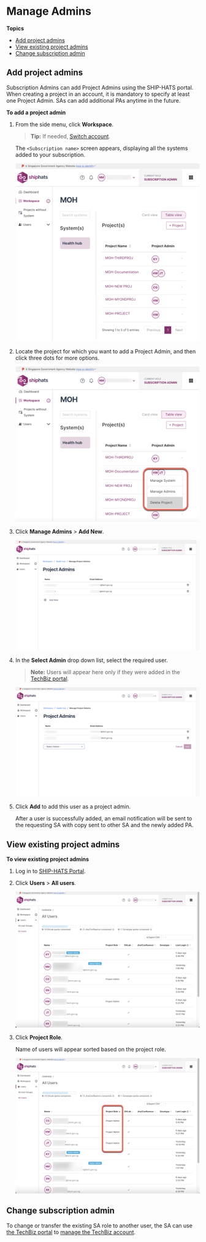 # Manage Admins

**Topics**
- [Add project admins](#add-project-admins)
- [View existing project admins](#view-existing-project-admins)
- [Change subscription admin](#change-subscription-admin)

## Add project admins

Subscription Admins can add Project Admins using the SHIP-HATS portal. When creating a project in an account, it is mandatory to specify at least one Project Admin. SAs can add additional PAs anytime in the future.  

<!--
> **Note:** The number of PAs each project is entitled to is based on the [subscription tier](https://docs.developer.tech.gov.sg/docs/ship-hats-getting-started/#/subscription) quota for which the agency has subscribed.
-->

**To add a project admin**


1. From the side menu, click **Workspace**.

    > **Tip:** If needed, [Switch account](manage-account).

    The `<Subscription name>` screen appears, displaying all the systems added to your subscription.

    ![view systems](./images/view-systems.png)

1. Locate the project for which you want to add a Project Admin, and then click three dots for more options.

    ![more options](./images/projects.png)

1. Click **Manage Admins** > **Add New**.  

    ![manage admins](./images/project-admins.png)

1. In the **Select Admin** drop down list, select the required user.

    >**Note:** Users will appear here only if they were added in the [TechBiz portal](https://portal.techbiz.suite.gov.sg/). <!--If *First Name* and *Last Name* were not provided when creating a new user account, email address will appear in the drop-down list.-->

    ![select admins](./images/project-admins-add.png)

1. Click **Add** to add this user as a project admin.  
   
   After a user is successfully added, an email notification will be sent to the requesting SA with copy sent to other SA and the newly added PA.

## View existing project admins

**To view existing project admins**

1. Log in to [SHIP-HATS Portal](http://portal.ship.gov.sg).
1. Click **Users** > **All users**.

    ![All users](./images/users-all.png)

1. Click **Project Role**.  

   Name of users will appear sorted based on the project role.

    ![Project role](./images/project-admins-view.png)

## Change subscription admin

To change or transfer the existing SA role to another user, the SA can use [the TechBiz portal](http://portal.techbiz.suite.gov.sg/) to [manage the TechBiz account](https://docs.developer.tech.gov.sg/docs/techbiz-documentation/manage-techbiz-account).

